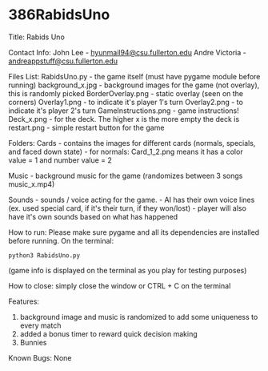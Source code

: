 # 386RabidsUno

Title: Rabids Uno

Contact Info:
John Lee - hyunmail94@csu.fullerton.edu
Andre Victoria - andreappstuff@csu.fullerton.edu

Files List:
RabidsUno.py - the game itself (must have pygame module before running)
background_x.jpg - background images for the game (not overlay), this is randomly picked
BorderOverlay.png - static overlay (seen on the corners)
Overlay1.png - to indicate it's player 1's turn
Overlay2.png - to indicate it's player 2's turn
GameInstructions.png - game instructions!
Deck_x.png - for the deck. The higher x is the more empty the deck is
restart.png - simple restart button for the game

Folders:
Cards - contains the images for different cards (normals, specials, and faced down state)
	  -	for normals: Card_1_2.png means it has a color value = 1 and number value = 2

Music - background music for the game (randomizes between 3 songs music_x.mp4)

Sounds - sounds / voice acting for the game.
	   - AI has their own voice lines (ex. used special card, if it's their turn, if they won/lost)
	   - player will also have it's own sounds based on what has happened

How to run:
Please make sure pygame and all its dependencies are installed before running. 
On the terminal: 
```
python3 RabidsUno.py
```
(game info is displayed on the terminal as you play for testing purposes)

How to close:
simply close the window or CTRL + C on the terminal

Features: 
1. background image and music is randomized to add some uniqueness to every match
2. added a bonus timer to reward quick decision making
3. Bunnies

Known Bugs: None
